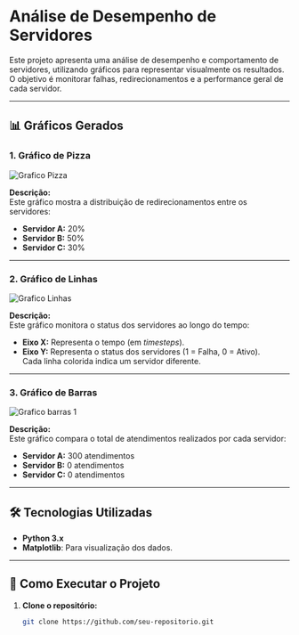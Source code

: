 # Análise de Desempenho de Servidores

Este projeto apresenta uma análise de desempenho e comportamento de servidores, utilizando gráficos para representar visualmente os resultados. O objetivo é monitorar falhas, redirecionamentos e a performance geral de cada servidor.

---

## 📊 Gráficos Gerados

### 1. Gráfico de Pizza

![Grafico Pizza](https://github.com/user-attachments/assets/91fd5faa-4704-40e5-8a83-047dd06c3d88)

**Descrição:**  
Este gráfico mostra a distribuição de redirecionamentos entre os servidores:  
- **Servidor A:** 20%  
- **Servidor B:** 50%  
- **Servidor C:** 30%  

---

### 2. Gráfico de Linhas

![Grafico Linhas](https://github.com/user-attachments/assets/6cf443d1-2cf9-4140-9b7d-db47cd472c18)

**Descrição:**  
Este gráfico monitora o status dos servidores ao longo do tempo:  
- **Eixo X:** Representa o tempo (em *timesteps*).  
- **Eixo Y:** Representa o status dos servidores (1 = Falha, 0 = Ativo).  
Cada linha colorida indica um servidor diferente.  

---

### 3. Gráfico de Barras

![Grafico barras 1](https://github.com/user-attachments/assets/007058c8-97fe-479a-92d8-aed0aef7f792)

**Descrição:**  
Este gráfico compara o total de atendimentos realizados por cada servidor:  
- **Servidor A:** 300 atendimentos  
- **Servidor B:** 0 atendimentos  
- **Servidor C:** 0 atendimentos  

---

## 🛠️ Tecnologias Utilizadas

- **Python 3.x**
- **Matplotlib**: Para visualização dos dados.

---

## 🚀 Como Executar o Projeto

1. **Clone o repositório:**
   ```bash
   git clone https://github.com/seu-repositorio.git
